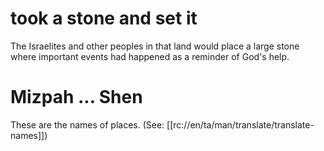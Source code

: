 # took a stone and set it

The Israelites and other peoples in that land would place a large stone where important events had happened as a reminder of God's help.

# Mizpah ... Shen

These are the names of places. (See: [[rc://en/ta/man/translate/translate-names]])